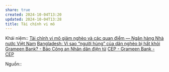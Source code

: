 ```yaml
---
share: true
created: 2024-10-04T13:20
updated: 2024-10-04T13:28
title: Tài chính vi mô
---
```

Khái niệm:: 
[Tài chính vi mô giảm nghèo và các quan điểm — Ngân hàng Nhà nước Việt Nam](https://sbv.gov.vn/webcenter/portal/vi/menu/rm/apph/tcnh/tcnh_chitiet?dDocName=SBV245209&p=29&_afrLoop=3549097939259755#%40%3F_afrLoop%3D3549097939259755%26centerWidth%3D80%2525%26dDocName%3DSBV245209%26leftWidth%3D20%2525%26p%3D29%26rightWidth%3D0%2525%26showFooter%3Dfalse%26showHeader%3Dfalse%26_adf.ctrl-state%3D10s1q03l10_4)
[Bangladesh: Vì sao “người hùng” của dân nghèo bị hất khỏi Grameen Bank? - Báo Công an Nhân dân điện tử](https://cand.com.vn/Kinh-te-Van-hoa-The-Thao/Bangladesh-Vi-sao-nguoi-hung-cua-dan-ngheo-bi-hat-khoi-Grameen-Bank-i300748/)
[CEP - Grameen Bank - CEP](https://cep.org.vn/vt_doi_tac/cep-grameen-bank/)


Nguồn:: 
